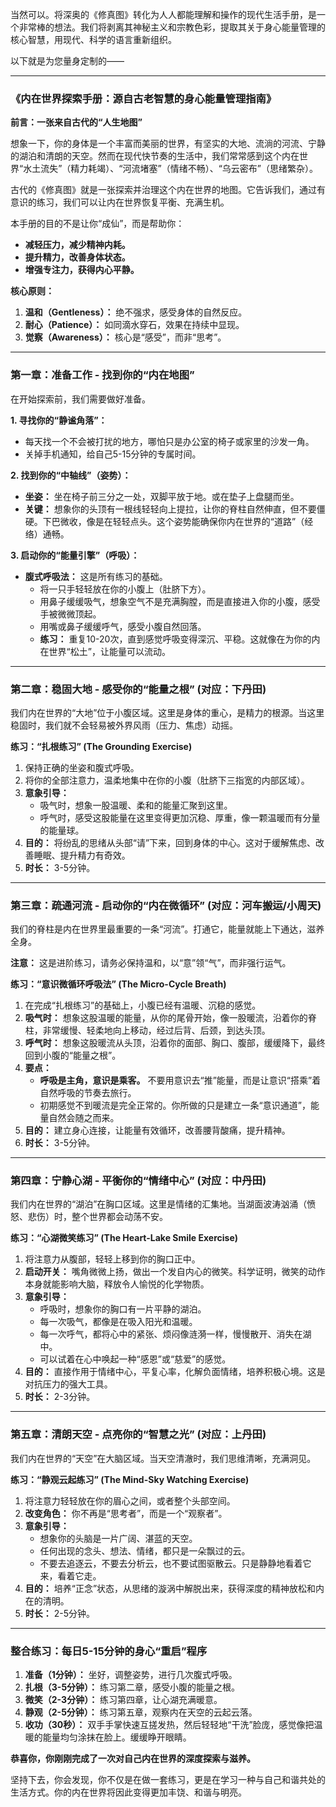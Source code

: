 当然可以。将深奥的《修真图》转化为人人都能理解和操作的现代生活手册，是一个非常棒的想法。我们将剥离其神秘主义和宗教色彩，提取其关于身心能量管理的核心智慧，用现代、科学的语言重新组织。

以下就是为您量身定制的——

---

### **《内在世界探索手册：源自古老智慧的身心能量管理指南》**

**前言：一张来自古代的“人生地图”**

想象一下，你的身体是一个丰富而美丽的世界，有坚实的大地、流淌的河流、宁静的湖泊和清朗的天空。然而在现代快节奏的生活中，我们常常感到这个内在世界“水土流失”（精力耗竭）、“河流堵塞”（情绪不畅）、“乌云密布”（思绪繁杂）。

古代的《修真图》就是一张探索并治理这个内在世界的地图。它告诉我们，通过有意识的练习，我们可以让内在世界恢复平衡、充满生机。

本手册的目的不是让你“成仙”，而是帮助你：
*   **减轻压力，减少精神内耗。**
*   **提升精力，改善身体状态。**
*   **增强专注力，获得内心平静。**

**核心原则：**
1.  **温和（Gentleness）：** 绝不强求，感受身体的自然反应。
2.  **耐心（Patience）：** 如同滴水穿石，效果在持续中显现。
3.  **觉察（Awareness）：** 核心是“感受”，而非“思考”。

---

### **第一章：准备工作 - 找到你的“内在地图”**

在开始探索前，我们需要做好准备。

**1. 寻找你的“静谧角落”：**
*   每天找一个不会被打扰的地方，哪怕只是办公室的椅子或家里的沙发一角。
*   关掉手机通知，给自己5-15分钟的专属时间。

**2. 找到你的“中轴线”（姿势）：**
*   **坐姿：** 坐在椅子前三分之一处，双脚平放于地。或在垫子上盘腿而坐。
*   **关键：** 想象你的头顶有一根线轻轻向上提拉，让你的脊柱自然伸直，但不要僵硬。下巴微收，像是在轻轻点头。这个姿势能确保你内在世界的“道路”（经络）通畅。

**3. 启动你的“能量引擎”（呼吸）：**
*   **腹式呼吸法：** 这是所有练习的基础。
    *   将一只手轻轻放在你的小腹上（肚脐下方）。
    *   用鼻子缓缓吸气，想象空气不是充满胸膛，而是直接进入你的小腹，感受手被微微顶起。
    *   用嘴或鼻子缓缓呼气，感受小腹自然回落。
    *   **练习：** 重复10-20次，直到感觉呼吸变得深沉、平稳。这就像在为你的内在世界“松土”，让能量可以流动。

---

### **第二章：稳固大地 - 感受你的“能量之根” (对应：下丹田)**

我们内在世界的“大地”位于小腹区域。这里是身体的重心，是精力的根源。当这里稳固时，我们就不会轻易被外界风雨（压力、焦虑）动摇。

**练习：“扎根练习” (The Grounding Exercise)**

1.  保持正确的坐姿和腹式呼吸。
2.  将你的全部注意力，温柔地集中在你的小腹（肚脐下三指宽的内部区域）。
3.  **意象引导：**
    *   吸气时，想象一股温暖、柔和的能量汇聚到这里。
    *   呼气时，感受这股能量在这里变得更加沉稳、厚重，像一颗温暖而有分量的能量球。
4.  **目的：** 将纷乱的思绪从头部“请”下来，回到身体的中心。这对于缓解焦虑、改善睡眠、提升精力有奇效。
5.  **时长：** 3-5分钟。

---

### **第三章：疏通河流 - 启动你的“内在微循环” (对应：河车搬运/小周天)**

我们的脊柱是内在世界里最重要的一条“河流”。打通它，能量就能上下通达，滋养全身。

**注意：** 这是进阶练习，请务必保持温和，以“意”领“气”，而非强行运气。

**练习：“意识微循环呼吸法” (The Micro-Cycle Breath)**

1.  在完成“扎根练习”的基础上，小腹已经有温暖、沉稳的感觉。
2.  **吸气时：** 想象这股温暖的能量，从你的尾骨开始，像一股暖流，沿着你的脊柱，非常缓慢、轻柔地向上移动，经过后背、后颈，到达头顶。
3.  **呼气时：** 想象这股暖流从头顶，沿着你的面部、胸口、腹部，缓缓降下，最终回到小腹的“能量之根”。
4.  **要点：**
    *   **呼吸是主角，意识是乘客。** 不要用意识去“推”能量，而是让意识“搭乘”着自然呼吸的节奏去旅行。
    *   初期感觉不到暖流是完全正常的。你所做的只是建立一条“意识通道”，能量自然会随之而来。
5.  **目的：** 建立身心连接，让能量有效循环，改善腰背酸痛，提升精神。
6.  **时长：** 3-5分钟。

---

### **第四章：宁静心湖 - 平衡你的“情绪中心” (对应：中丹田)**

我们内在世界的“湖泊”在胸口区域。这里是情绪的汇集地。当湖面波涛汹涌（愤怒、悲伤）时，整个世界都会动荡不安。

**练习：“心湖微笑练习” (The Heart-Lake Smile Exercise)**

1.  将注意力从腹部，轻轻上移到你的胸口正中。
2.  **启动开关：** 嘴角微微上扬，做出一个发自内心的微笑。科学证明，微笑的动作本身就能影响大脑，释放令人愉悦的化学物质。
3.  **意象引导：**
    *   呼吸时，想象你的胸口有一片平静的湖泊。
    *   每一次吸气，都像是在吸入阳光和温暖。
    *   每一次呼气，都将心中的紧张、烦闷像涟漪一样，慢慢散开、消失在湖中。
    *   可以试着在心中唤起一种“感恩”或“慈爱”的感觉。
4.  **目的：** 直接作用于情绪中心，平复心率，化解负面情绪，培养积极心境。这是对抗压力的强大工具。
5.  **时长：** 2-3分钟。

---

### **第五章：清朗天空 - 点亮你的“智慧之光” (对应：上丹田)**

我们内在世界的“天空”在大脑区域。当天空清澈时，我们思维清晰，充满洞见。

**练习：“静观云起练习” (The Mind-Sky Watching Exercise)**

1.  将注意力轻轻放在你的眉心之间，或者整个头部空间。
2.  **改变角色：** 你不再是“思考者”，而是一个“观察者”。
3.  **意象引导：**
    *   想象你的头脑是一片广阔、湛蓝的天空。
    *   任何出现的念头、想法、情绪，都只是一朵飘过的云。
    *   不要去追逐云，不要去分析云，也不要试图驱散云。只是静静地看着它来，看着它走。
4.  **目的：** 培养“正念”状态，从思绪的漩涡中解脱出来，获得深度的精神放松和内在的清明。
5.  **时长：** 2-5分钟。

---

### **整合练习：每日5-15分钟的身心“重启”程序**

1.  **准备（1分钟）：** 坐好，调整姿势，进行几次腹式呼吸。
2.  **扎根（3-5分钟）：** 练习第二章，感受小腹的能量之根。
3.  **微笑（2-3分钟）：** 练习第四章，让心湖充满暖意。
4.  **静观（2-5分钟）：** 练习第五章，观察内在天空的云起云落。
5.  **收功（30秒）：** 双手手掌快速互搓发热，然后轻轻地“干洗”脸庞，感觉像把温暖的能量均匀涂抹在脸上。缓缓睁开眼睛。

**恭喜你，你刚刚完成了一次对自己内在世界的深度探索与滋养。**

坚持下去，你会发现，你不仅是在做一套练习，更是在学习一种与自己和谐共处的生活方式。你的内在世界将因此变得更加丰饶、和谐与明亮。
